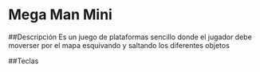 # Mega Man Mini


##Descripción
Es un juego de plataformas sencillo donde el jugador debe moverser por el mapa esquivando y saltando los diferentes objetos

##Teclas 
 
